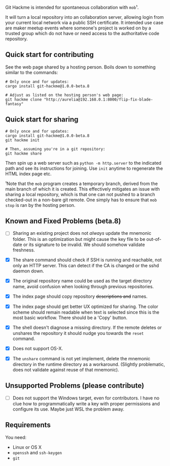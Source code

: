 Git Hackme is intended for spontaneous collaboration with `mob`¹.

It will turn a local repository into an collaboration server, allowing login
from your current local network via a public SSH certificate. It intended use
case are maker meetup events where someone's project is worked on by a trusted
group which do not have or need access to the authoritative code repository.

## Quick start for contributing

See the web page shared by a hosting person. Boils down to something similar
to the commands:

```
# Only once and for updates:
cargo install git-hackme@1.0.0-beta.8

# Adjust as listed on the hosting person's web page:
git hackme clone "http://aurelia@192.168.0.1:8000/flip-fix-blade-fantasy"
```

## Quick start for sharing

```
# Only once and for updates:
cargo install git-hackme@1.0.0-beta.8
git hackme init

# Then, assuming you're in a git repository:
git hackme share
```

Then spin up a web server such as `python -m http.server` to the indicated path
and see its instructions for joining. Use `init` anytime to regenerate the HTML
index page etc.

¹Note that the `mob` program creates a temporary branch, derived from the main
branch of which it is created. This effectively mitigates an issue with sharing
a local repository, which is that one can not pushed to a branch checked-out in
a non-bare git remote. One simply has to ensure that `mob stop` is ran by the
hosting person.

## Known and Fixed Problems (beta.8)

- [ ] Sharing an existing project does not *always* update the mnemonic folder.
  This is an optimization but might cause the key file to be out-of-date or its
  signature to be invalid. We should somehow validate freshness.

- [x] The share command should check if SSH is running and reachable, not only
  an HTTP server. This can detect if the CA is changed or the sshd daemon down.

- [x] The original repository name could be used as the target directory name,
  avoid confusion when looking through previous repositories.

- [x] The index page should copy repository ~~descriptions and~~ names.

- [x] The index page should get better UX optimized for sharing. The color
  scheme should remain readable when text is selected since this is the most
  basic workflow. There should be a 'Copy' button.

- [x] The shell doesn't diagnose a missing directory. If the remote deletes or
  unshares the repository it should nudge you towards the `reset` command.

- [x] Does not support OS-X.

- [x] The `unshare` command is not yet implement, delete the mnemonic directory
  in the runtime directory as a workaround. (Slightly problematic, does not
  validate against reuse of that mnemonic).

## Unsupported Problems (please contribute)

- [ ] Does not support the Windows target, even for contributors. I have no
  clue how to programmatically write a key with proper permissions and
  configure its use. Maybe just WSL the problem away.

## Requirements

You need:

- Linux or OS X
- `openssh` and `ssh-keygen`
- `git`
